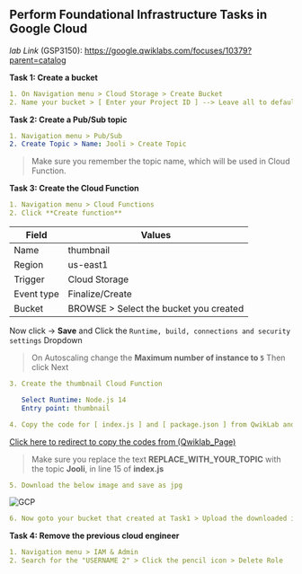 ## Perform Foundational Infrastructure Tasks in Google Cloud

*lab Link* (GSP3150): https://google.qwiklabs.com/focuses/10379?parent=catalog

**Task 1: Create a bucket**
```yaml
1. On Navigation menu > Cloud Storage > Create Bucket
2. Name your bucket > [ Enter your Project ID ] --> Leave all to default and click -> Create
```

**Task 2: Create a Pub/Sub topic**

```yaml
1. Navigation menu > Pub/Sub
2. Create Topic > Name: Jooli > Create Topic 
```
> Make sure you remember the topic name, which will be used in Cloud Function.

**Task 3: Create the Cloud Function**
```yaml
1. Navigation menu > Cloud Functions
2. Click **Create function**
```
|    Field    |     Values                             |
|  ---------  |    --------                            |
| Name        | thumbnail                              |
| Region      | us-east1                               | 
| Trigger     | Cloud Storage                          |
| Event type  | Finalize/Create                        |
| Bucket      | BROWSE > Select the bucket you created |

Now click -> **Save** and Click the `Runtime, build, connections and security settings` Dropdown
> On Autoscaling change the **Maximum number of instance to `5`** Then click Next
 ```yaml 
3. Create the thumbnail Cloud Function

    Select Runtime: Node.js 14
    Entry point: thumbnail 

4. Copy the code for [ index.js ] and [ package.json ] from QwikLab and paste it.
```
[Click here to redirect to copy the codes from (Qwiklab_Page)](https://google.qwiklabs.com/focuses/10379?parent=catalog#:~:text=const%20topicName%20%3D%20%22MyTopic%22%3B-,index.js%3A,-/*%20globals%20exports%2C%20require)

 > Make sure you replace the text **REPLACE_WITH_YOUR_TOPIC** with the topic **Jooli**, in line 15 of **index.js**

 ```yaml
 5. Download the below image and save as jpg
 ```
 ![GCP](https://user-images.githubusercontent.com/59435839/139296274-3b11d33c-8221-485c-99d0-0cd6ea3f2114.jpg)

```yaml
6. Now goto your bucket that created at Task1 > Upload the downloaded image
```

**Task 4: Remove the previous cloud engineer**

```yaml
1. Navigation menu > IAM & Admin
2. Search for the "USERNAME 2" > Click the pencil icon > Delete Role
```